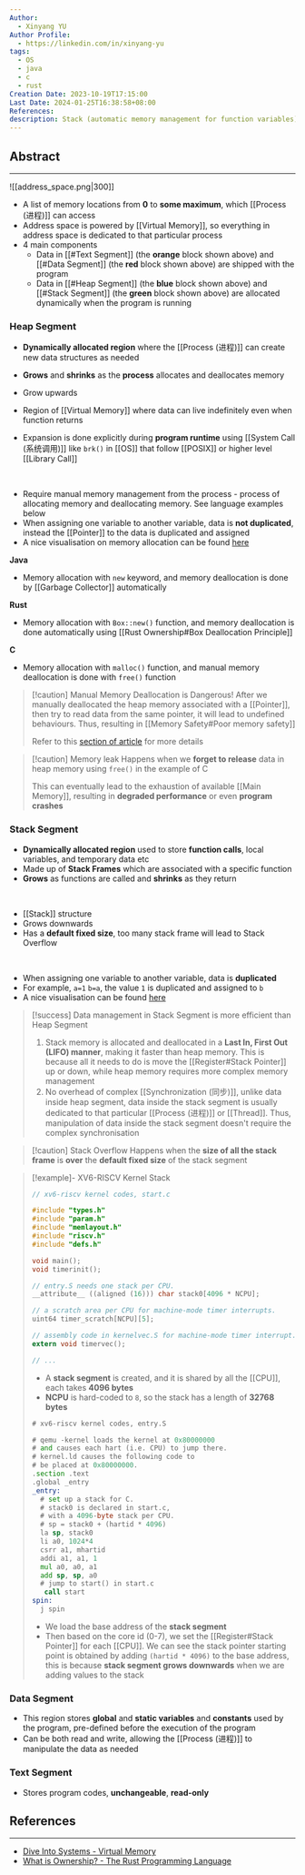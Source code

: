 ```yaml
---
Author:
  - Xinyang YU
Author Profile:
  - https://linkedin.com/in/xinyang-yu
tags:
  - OS
  - java
  - c
  - rust
Creation Date: 2023-10-19T17:15:00
Last Date: 2024-01-25T16:38:58+08:00
References: 
description: Stack (automatic memory management for function variables), Heap (dynamic memory management), Data (stores pre-defined variables shipped with the program) and Text (stores unchangeable program codes).
---
```

## Abstract
---
![[address_space.png|300]]

- A list of memory locations from **0** to **some maximum**, which [[Process (进程)]] can access
- Address space is powered by [[Virtual Memory]], so everything in address space is dedicated to that particular process
- 4 main components
	- Data in [[#Text Segment]] (the **orange** block shown above) and [[#Data Segment]] (the **red** block shown above) are shipped with the program
	- Data in [[#Heap Segment]] (the **blue** block shown above) and [[#Stack Segment]] (the **green** block shown above) are allocated dynamically when the program is running

### Heap Segment
- **Dynamically allocated region** where the [[Process (进程)]] can create new data structures as needed
- **Grows** and **shrinks** as the **process** allocates and deallocates memory

- Grow upwards
- Region of [[Virtual Memory]] where data can live indefinitely even when function returns
- Expansion is done explicitly during **program runtime** using [[System Call (系统调用)]] like `brk()` in [[OS]] that follow [[POSIX]] or higher level [[Library Call]] 
</br>

- Require manual memory management from the process - process of allocating memory and deallocating memory. See language examples below
- When assigning one variable to another variable, data is **not duplicated**, instead the [[Pointer]] to the data is duplicated and assigned
- A nice visualisation on memory allocation can be found [here](https://rust-book.cs.brown.edu/ch04-01-what-is-ownership.html#boxes-live-in-the-heap)

**Java**
- Memory allocation with `new` keyword, and memory deallocation is done by [[Garbage Collector]] automatically

**Rust**
- Memory allocation with `Box::new()` function, and memory deallocation is done automatically using [[Rust Ownership#Box Deallocation Principle]]

**C**
- Memory allocation with `malloc()` function, and manual memory deallocation is done with `free()` function

>[!caution] Manual Memory Deallocation is Dangerous!
>After we manually deallocated the heap memory associated with a [[Pointer]], then try to read data from the same pointer, it will lead to undefined behaviours. Thus, resulting in [[Memory Safety#Poor memory safety]]
>
>Refer to this [section of article](https://rust-book.cs.brown.edu/ch04-01-what-is-ownership.html#rust-does-not-permit-manual-memory-management) for more details

>[!caution] Memory leak
>Happens when we **forget to release** data in heap memory using `free()` in the example of C
>
>This can eventually lead to the exhaustion of available [[Main Memory]], resulting in **degraded performance** or even **program crashes**
### Stack Segment
- **Dynamically allocated region** used to store **function calls**, local variables, and temporary data etc
- Made up of **Stack Frames** which are associated with a specific function
- **Grows** as functions are called and **shrinks** as they return
</br>

- [[Stack]] structure
- Grows downwards
- Has a **default fixed size**, too many stack frame will lead to Stack Overflow
</br>

- When assigning one variable to another variable, data is **duplicated**
- For example, `a=1` `b=a`, the value `1` is duplicated and assigned to `b`
- A nice visualisation can be found [here](https://rust-book.cs.brown.edu/ch04-01-what-is-ownership.html#variables-live-in-the-stack) 

>[!success] Data management in Stack Segment is more efficient than Heap Segment
>1. Stack memory is allocated and deallocated in a **Last In, First Out (LIFO) manner**, making it faster than heap memory. This is because all it needs to do is move the [[Register#Stack Pointer]] up or down, while heap memory requires more complex memory management
>2. No overhead of complex [[Synchronization (同步)]], unlike data inside heap segment, data inside the stack segment is usually dedicated to that particular [[Process (进程)]] or [[Thread]]. Thus, manipulation of data inside the stack segment doesn't require the complex synchronisation 

>[!caution] Stack Overflow
>Happens when the **size of all the stack frame** is **over** the **default fixed size** of the stack segment

>[!example]- XV6-RISCV Kernel Stack
>```c {13}
>// xv6-riscv kernel codes, start.c
>
>#include "types.h"
>#include "param.h"
>#include "memlayout.h"
>#include "riscv.h"
>#include "defs.h"
>
>void main();
>void timerinit();
>
>// entry.S needs one stack per CPU.
>__attribute__ ((aligned (16))) char stack0[4096 * NCPU];
>
>// a scratch area per CPU for machine-mode timer interrupts.
>uint64 timer_scratch[NCPU][5];
>
>// assembly code in kernelvec.S for machine-mode timer interrupt.
>extern void timervec();
>
>// ...
>```
>- A **stack segment** is created, and it is shared by all the [[CPU]], each takes **4096 bytes**
>- **NCPU** is hard-coded to `8`, so the stack has a length of **32768 bytes**
>```asm {14-19}
># xv6-riscv kernel codes, entry.S
>
># qemu -kernel loads the kernel at 0x80000000
># and causes each hart (i.e. CPU) to jump there.
># kernel.ld causes the following code to
># be placed at 0x80000000.
>.section .text
>.global _entry
>_entry:
>	# set up a stack for C.
>	# stack0 is declared in start.c,
>	# with a 4096-byte stack per CPU.
>	# sp = stack0 + (hartid * 4096)
>	la sp, stack0
>	li a0, 1024*4
>	csrr a1, mhartid
>	addi a1, a1, 1
>	mul a0, a0, a1
>	add sp, sp, a0
>	# jump to start() in start.c
>    call start
>spin:
>	j spin
>```
>
>- We load the base address of the **stack segment**
>- Then based on the core id (0-7), we set the [[Register#Stack Pointer]] for each [[CPU]]. We can see the stack pointer starting point is obtained by adding `(hartid * 4096)` to the base address, this is because **stack segment grows downwards** when we are adding values to the stack

### Data Segment
- This region stores **global** and **static variables** and **constants** used by the program, pre-defined before the execution of the program
- Can be both read and write, allowing the [[Process (进程)]] to manipulate the data as needed

### Text Segment
- Stores program codes, **unchangeable**, **read-only**


## References
---
- [Dive Into Systems - Virtual Memory](https://diveintosystems.org/book/C13-OS/vm.html)
- [What is Ownership? - The Rust Programming Language](https://rust-book.cs.brown.edu/ch04-01-what-is-ownership.html)